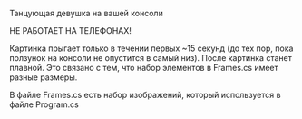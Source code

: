 Танцующая девушка на вашей консоли

НЕ РАБОТАЕТ НА ТЕЛЕФОНАХ!

Картинка прыгает только в течении первых ~15 секунд (до тех пор, пока ползунок на консоли не опустится в самый низ).
После картинка станет плавной.
Это связано с тем, что набор элементов в Frames.cs имеет разные размеры.

В файле Frames.cs есть набор изображений, который используется в файле Program.cs
